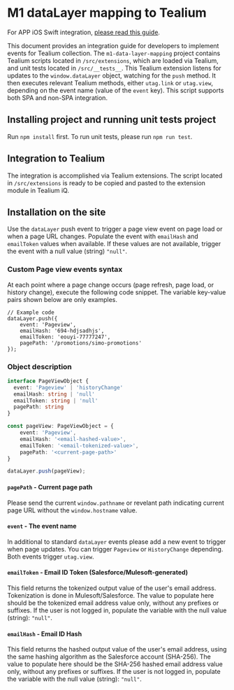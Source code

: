 # M1 dataLayer mapping to Tealium
For APP iOS Swift integration, [please read this guide](APP_README.md).

This document provides an integration guide for developers to implement events for Tealium collection. The `m1-data-layer-mapping` project contains Tealium scripts located in `/src/extensions`, which are loaded via Tealium, and unit tests located in `/src/__tests__`. This Tealium extension listens for updates to the `window.dataLayer` object, watching for the `push` method. It then executes relevant Tealium methods, either `utag.link` or `utag.view`, depending on the event name (value of the `event` key). This script supports both SPA and non-SPA integration.

## Installing project and running unit tests project
Run `npm install` first. To run unit tests, please run `npm run test`.

## Integration to Tealium
The integration is accomplished via Tealium extensions. The script located in `/src/extensions` is ready to be copied and pasted to the extension module in Tealium iQ. 

## Installation on the site
Use the `dataLayer` push event to trigger a page view event on page load or when a page URL changes. Populate the event with `emailHash` and `emailToken` values when available. If these values are not available, trigger the event with a null value (string) `"null"`.


### Custom Page view events syntax
At each point where a page change occurs (page refresh, page load, or history change), execute the following code snippet. The variable key-value pairs shown below are only examples.

```
// Example code
dataLayer.push({
    event: 'Pageview',
    emailHash: '694-hdjsadhjs',
    emailToken: 'eouyi-77777247',
    pagePath: '/promotions/simo-promotions'
});
```

### Object description
```typescript
interface PageViewObject {
  event: 'Pageview' | 'historyChange'
  emailHash: string | 'null'
  emailToken: string | 'null'
  pagePath: string
}

const pageView: PageViewObject = {
    event: 'Pageview',
    emailHash: '<email-hashed-value>',
    emailToken: '<email-tokenized-value>',
    pagePath: '<current-page-path>'
}

dataLayer.push(pageView);
```

#### `pagePath` - Current page path
Please send the current `window.pathname` or revelant path indicating current page URL without the `window.hostname` value. 

#### `event` - The event name
In additional to standard `dataLayer` events please add a new event to trigger when page updates. You can trigger `Pageview` or `HistoryChange` depending. Both events trigger `utag.view`. 

#### `emailToken` - Email ID Token (Salesforce/Mulesoft-generated)
This field returns the tokenized output value of the user's email address. Tokenization is done in Mulesoft/Salesforce. The value to populate here should be the tokenized email address value only, without any prefixes or suffixes. If the user is not logged in, populate the variable with the null value (string): `"null"`.

#### `emailHash` -	Email ID Hash
This field returns the hashed output value of the user's email address, using the same hashing algorithm as the Salesforce account (SHA-256). The value to populate here should be the SHA-256 hashed email address value only, without any prefixes or suffixes. If the user is not logged in, populate the variable with the null value (string): `"null"`.




 